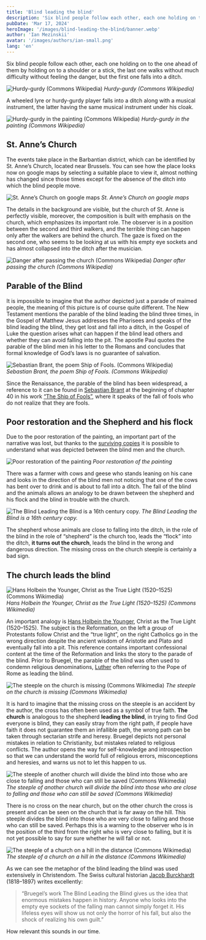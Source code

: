 ```yaml
---
title: 'Blind leading the blind'
description: 'Six blind people follow each other, each one holding on to the one ahead of them by holding on to a shoulder or a stick, the last one walks without much difficulty without feeling the danger, but the first one falls into a ditch.'
pubDate: 'Mar 17, 2024'
heroImage: '/images/blind-leading-the-blind/banner.webp'
author: 'Ian Mezinskii'
avatar: '/images/authors/ian-small.png'
lang: 'en'
---
```


Six blind people follow each other, each one holding on to the one ahead of them by holding on to a shoulder or a stick, the last one walks without much difficulty without feeling the danger, but the first one falls into a ditch.

![Hurdy-gurdy (Commons Wikipedia)](/images/blind-leading-the-blind/hurdy-gurdy.webp)
*Hurdy-gurdy (Commons Wikipedia)*

A wheeled lyre or hurdy-gurdy player falls into a ditch along with a musical instrument, the latter having the same musical instrument under his cloak.

![Hurdy-gurdy in the painting (Commons Wikipedia)](/images/blind-leading-the-blind/hurdy-painting.webp)
*Hurdy-gurdy in the painting (Commons Wikipedia)*

## St. Anne’s Church

The events take place in the Barbantian district, which can be identified by St. Anne’s Church, located near Brussels. You can see how the place looks now on google maps by selecting a suitable place to view it, almost nothing has changed since those times except for the absence of the ditch into which the blind people move.

![St. Anne’s Church on google maps](/images/blind-leading-the-blind/church.webp)
*St. Anne’s Church on google maps*

The details in the background are visible, but the church of St. Anne is perfectly visible, moreover, the composition is built with emphasis on the church, which emphasizes its important role. The observer is in a position between the second and third walkers, and the terrible thing can happen only after the walkers are behind the church. The gaze is fixed on the second one, who seems to be looking at us with his empty eye sockets and has almost collapsed into the ditch after the musician.

![Danger after passing the church (Commons Wikipedia)](/images/blind-leading-the-blind/danger.webp)
*Danger after passing the church (Commons Wikipedia)*

## Parable of the Blind

It is impossible to imagine that the author depicted just a parade of maimed people, the meaning of this picture is of course quite different. The New Testament mentions the parable of the blind leading the blind three times, in the Gospel of Matthew Jesus addresses the Pharisees and speaks of the blind leading the blind, they get lost and fall into a ditch, in the Gospel of Luke the question arises what can happen if the blind lead others and whether they can avoid falling into the pit. The apostle Paul quotes the parable of the blind men in his letter to the Romans and concludes that formal knowledge of God’s laws is no guarantee of salvation.

![Sebastian Brant, the poem Ship of Fools. (Commons Wikipedia)](/images/blind-leading-the-blind/brant.webp)
*Sebastian Brant, the poem Ship of Fools. (Commons Wikipedia)*

Since the Renaissance, the parable of the blind has been widespread, a reference to it can be found in [Sebastian Brant](https://en.wikipedia.org/wiki/Sebastian_Brant " Sebastian Brant") at the beginning of chapter 40 in his work [“The Ship of Fools”](https://en.wikipedia.org/wiki/Ship_of_Fools_(satire) "“The Ship of Fools”"), where it speaks of the fall of fools who do not realize that they are fools.

## Poor restoration and the Shepherd and his flock

Due to the poor restoration of the painting, an important part of the narrative was lost, but thanks to the [surviving copies](https://www.artinsociety.com/perception-and-blindness-in-the-16th-century.html "surviving copies") it is possible to understand what was depicted between the blind men and the church.

![Poor restoration of the painting](/images/blind-leading-the-blind/poor-restoration.webp)
*Poor restoration of the painting*

There was a farmer with cows and geese who stands leaning on his cane and looks in the direction of the blind men not noticing that one of the cows has bent over to drink and is about to fall into a ditch. The fall of the blind and the animals allows an analogy to be drawn between the shepherd and his flock and the blind in trouble with the church.

![The Blind Leading the Blind is a 16th century copy.](/images/blind-leading-the-blind/copy.webp)
*The Blind Leading the Blind is a 16th century copy.*

The shepherd whose animals are close to falling into the ditch, in the role of the blind in the role of “shepherd” is the church too, leads the “flock” into the ditch, **it turns out the church**, leads the blind in the wrong and dangerous direction. The missing cross on the church steeple is certainly a bad sign.

## The church leads the blind

![Hans Holbein the Younger, Christ as the True Light (1520–1525) (Commons Wikimedia)](/images/blind-leading-the-blind/light.webp)
*Hans Holbein the Younger, Christ as the True Light (1520–1525) (Commons Wikimedia)*

An important analogy is [Hans Holbein the Younger](https://en.wikipedia.org/wiki/Hans_Holbein_the_Younger "Hans Holbein the Younger"), Christ as the True Light (1520–1525). The subject is the Reformation, on the left a group of Protestants follow Christ and the “true light”, on the right Catholics go in the wrong direction despite the ancient wisdom of Aristotle and Plato and eventually fall into a pit. This reference contains important confessional content at the time of the Reformation and links the story to the parade of the blind. Prior to Bruegel, the parable of the blind was often used to condemn religious denominations, [Luther](https://en.wikipedia.org/wiki/Martin_Luther "Luther") often referring to the Pope of Rome as leading the blind.

![The steeple on the church is missing (Commons Wikimedia)](/images/blind-leading-the-blind/steeple.webp)
*The steeple on the church is missing (Commons Wikimedia)*

It is hard to imagine that the missing cross on the steeple is an accident by the author, the cross has often been used as a symbol of true faith. **The church** is analogous to the shepherd **leading the blind**, in trying to find God everyone is blind, they can easily stray from the right path, if people have faith it does not guarantee them an infallible path, the wrong path can be taken through sectarian strife and heresy. Bruegel depicts not personal mistakes in relation to Christianity, but mistakes related to religious conflicts. The author opens the way for self-knowledge and introspection so that we can understand the world full of religious errors, misconceptions and heresies, and warns us not to let this happen to us.

![The steeple of another church will divide the blind into those who are close to falling and those who can still be saved (Commons Wikimedia)](/images/blind-leading-the-blind/another-steeple.webp)
*The steeple of another church will divide the blind into those who are close to falling and those who can still be saved (Commons Wikimedia)*

There is no cross on the near church, but on the other church the cross is present and can be seen on the church that is far away on the hill. This steeple divides the blind into those who are very close to falling and those who can still be saved. Perhaps this is a warning to the observer who is in the position of the third from the right who is very close to falling, but it is not yet possible to say for sure whether he will fall or not.

![The steeple of a church on a hill in the distance (Commons Wikimedia)](/images/blind-leading-the-blind/small-steeple.webp)
*The steeple of a church on a hill in the distance (Commons Wikimedia)*

As we can see the metaphor of the blind leading the blind was used extensively in Christendom. The Swiss cultural historian [Jacob Burckhardt](https://en.wikipedia.org/wiki/Jacob_Burckhardt "Jacob Burckhardt") (1818–1897) writes excellently:

> “Bruegel’s work The Blind Leading the Blind gives us the idea that enormous mistakes happen in history. Anyone who looks into the empty eye sockets of the falling man cannot simply forget it. His lifeless eyes will show us not only the horror of his fall, but also the shock of realizing his own guilt.”

How relevant this sounds in our time.
